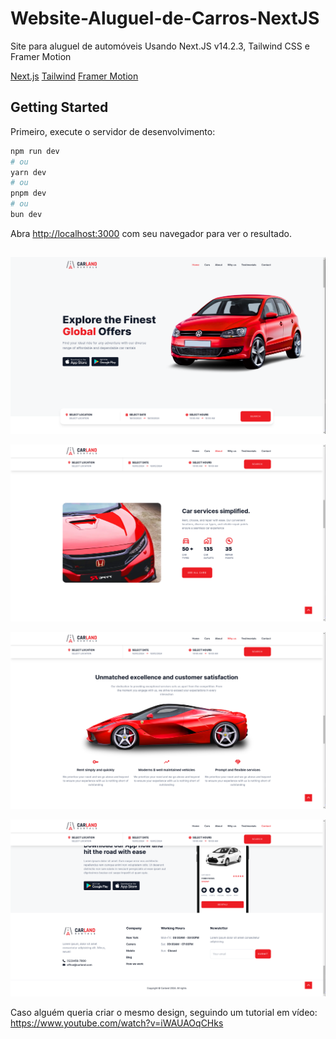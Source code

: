 # Website-Aluguel-de-Carros-NextJS

Site para aluguel de automóveis Usando Next.JS v14.2.3, Tailwind CSS e Framer Motion

[Next.js](https://nextjs.org/)
[Tailwind](https://tailwindcss.com/)
[Framer Motion](https://www.framer.com/motion/)

## Getting Started

Primeiro, execute o servidor de desenvolvimento:

```bash
npm run dev
# ou
yarn dev
# ou
pnpm dev
# ou
bun dev
```

Abra [http://localhost:3000](http://localhost:3000) com seu navegador para ver o resultado.

##

![alt text](image.png)

![alt text](image-1.png)

![alt text](image-2.png)

![alt text](image-3.png)


Caso alguém queria criar o mesmo design, seguindo um tutorial em vídeo: https://www.youtube.com/watch?v=iWAUAOqCHks
